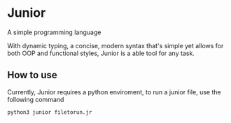 # Junior
A simple programming language

With dynamic typing, a concise, modern syntax that's simple yet allows for both OOP and functional styles, Junior is a able tool for any task.


## How to use
Currently, Junior requires a python enviroment, to run a junior file, use the following command

    python3 junior filetorun.jr
